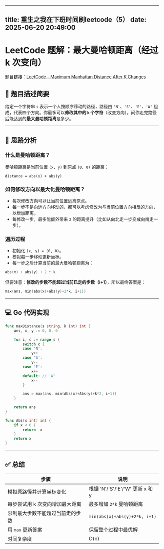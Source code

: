 
---
title: 重生之我在下班时间刷leetcode（5）
date: 2025-06-20 20:49:00
---
# LeetCode 题解：最大曼哈顿距离（经过 k 次变向）

题目链接：[LeetCode - Maximum Manhattan Distance After K Changes](https://leetcode.cn/problems/maximum-manhattan-distance-after-k-changes/description/?envType=daily-question&envId=2025-06-20)

## 🧠 题目描述简要

给定一个字符串 `s` 表示一个人按顺序移动的路径，路径由 `'N'`、`'S'`、`'E'`、`'W'` 组成，代表四个方向。你最多可以**修改其中的 `k` 个字符**（改变方向），问你走完路径后能达到的**最大曼哈顿距离**是多少。

---

## 🚀 思路分析

### 什么是曼哈顿距离？

曼哈顿距离是当前位置 `(x, y)` 到原点 `(0, 0)` 的距离：

```text
distance = abs(x) + abs(y)
```

### 如何修改方向以最大化曼哈顿距离？

- 每次修改方向可以让当前位置远离原点。
- 每一步不是向远方向移动的，都可以考虑修改为与当前位置方向相反的方向，以增加距离。
- 每修改一步，最多能额外带来 `2` 的距离提升（比如从向北走一步变成向南走一步）。

### 遍历过程

- 初始化 `(x, y) = (0, 0)`。
- 模拟每一步移动更新坐标。
- 每一步之后计算当前的最大曼哈顿距离为：

```go
abs(x) + abs(y) + 2 * k
```

但要注意：**修改的步数不能超过当前已走的步数（i+1）**，所以最终答案是：

```go
max(ans, min(abs(x)+abs(y)+2*k, i+1))
```

---

## 💻 Go 代码实现

```go
func maxDistance(s string, k int) int {
    ans, x, y := 0, 0, 0

    for i, c := range s {
        switch c {
        case 'N':
            y++
        case 'S':
            y--
        case 'E':
            x++
        default: // 'W'
            x--
        }

        ans = max(ans, min(Abs(x)+Abs(y)+k*2, i+1))
    }

    return ans
}

func Abs(x int) int {
    if x < 0 {
        return -x
    }
    return x
}
```

---

## ✅ 总结

| 步骤 | 说明 |
|------|------|
| 模拟原路径并计算坐标变化 | 根据 'N'/'S'/'E'/'W' 更新 x 和 y |
| 每步尝试用 k 次变向增加最大距离 | 最多增加 `2*k` 曼哈顿距离 |
| 限制最大步数不能超过当前走的步数 | `min(abs(x)+abs(y)+2*k, i+1)` |
| 用 `max` 更新答案 | 保留整个过程中最优解 |
| 时间复杂度 | O(n) |
